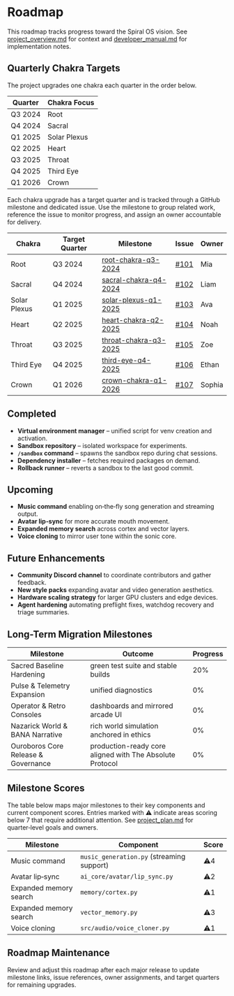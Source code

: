 # Roadmap

This roadmap tracks progress toward the Spiral OS vision. See
[project_overview.md](project_overview.md) for context and
[developer_manual.md](developer_manual.md) for implementation notes.

## Quarterly Chakra Targets

The project upgrades one chakra each quarter in the order below.

| Quarter | Chakra Focus |
| --- | --- |
| Q3 2024 | Root |
| Q4 2024 | Sacral |
| Q1 2025 | Solar Plexus |
| Q2 2025 | Heart |
| Q3 2025 | Throat |
| Q4 2025 | Third Eye |
| Q1 2026 | Crown |

Each chakra upgrade has a target quarter and is tracked through a GitHub
milestone and dedicated issue. Use the milestone to group related work,
reference the issue to monitor progress, and assign an owner accountable for
delivery.

| Chakra | Target Quarter | Milestone | Issue | Owner |
| --- | --- | --- | --- | --- |
| Root | Q3 2024 | [root-chakra-q3-2024](https://github.com/DINGIRABZU/ABZU/milestone/root-chakra-q3-2024) | [#101](https://github.com/DINGIRABZU/ABZU/issues/101) | Mia |
| Sacral | Q4 2024 | [sacral-chakra-q4-2024](https://github.com/DINGIRABZU/ABZU/milestone/sacral-chakra-q4-2024) | [#102](https://github.com/DINGIRABZU/ABZU/issues/102) | Liam |
| Solar Plexus | Q1 2025 | [solar-plexus-q1-2025](https://github.com/DINGIRABZU/ABZU/milestone/solar-plexus-q1-2025) | [#103](https://github.com/DINGIRABZU/ABZU/issues/103) | Ava |
| Heart | Q2 2025 | [heart-chakra-q2-2025](https://github.com/DINGIRABZU/ABZU/milestone/heart-chakra-q2-2025) | [#104](https://github.com/DINGIRABZU/ABZU/issues/104) | Noah |
| Throat | Q3 2025 | [throat-chakra-q3-2025](https://github.com/DINGIRABZU/ABZU/milestone/throat-chakra-q3-2025) | [#105](https://github.com/DINGIRABZU/ABZU/issues/105) | Zoe |
| Third Eye | Q4 2025 | [third-eye-q4-2025](https://github.com/DINGIRABZU/ABZU/milestone/third-eye-q4-2025) | [#106](https://github.com/DINGIRABZU/ABZU/issues/106) | Ethan |
| Crown | Q1 2026 | [crown-chakra-q1-2026](https://github.com/DINGIRABZU/ABZU/milestone/crown-chakra-q1-2026) | [#107](https://github.com/DINGIRABZU/ABZU/issues/107) | Sophia |

## Completed

- **Virtual environment manager** – unified script for venv creation and
  activation.
- **Sandbox repository** – isolated workspace for experiments.
- **`/sandbox` command** – spawns the sandbox repo during chat sessions.
- **Dependency installer** – fetches required packages on demand.
- **Rollback runner** – reverts a sandbox to the last good commit.

## Upcoming

- **Music command** enabling on‑the‑fly song generation and streaming output.
- **Avatar lip‑sync** for more accurate mouth movement.
- **Expanded memory search** across cortex and vector layers.
- **Voice cloning** to mirror user tone within the sonic core.

## Future Enhancements

- **Community Discord channel** to coordinate contributors and gather feedback.
- **New style packs** expanding avatar and video generation aesthetics.
- **Hardware scaling strategy** for larger GPU clusters and edge devices.
- **Agent hardening** automating preflight fixes, watchdog recovery and triage summaries.

## Long-Term Migration Milestones

| Milestone | Outcome | Progress |
| --- | --- | --- |
| Sacred Baseline Hardening | green test suite and stable builds | 20% |
| Pulse & Telemetry Expansion | unified diagnostics | 0% |
| Operator & Retro Consoles | dashboards and mirrored arcade UI | 0% |
| Nazarick World & BANA Narrative | rich world simulation anchored in ethics | 0% |
| Ouroboros Core Release & Governance | production-ready core aligned with The Absolute Protocol | 0% |


## Milestone Scores

The table below maps major milestones to their key components and current
component scores. Entries marked with ⚠️ indicate areas scoring below 7
that require additional attention. See [project_plan.md](project_plan.md) for
quarter‑level goals and owners.

| Milestone | Component | Score |
| --- | --- | --- |
| Music command | `music_generation.py` (streaming support) | ⚠️4 |
| Avatar lip‑sync | `ai_core/avatar/lip_sync.py` | ⚠️2 |
| Expanded memory search | `memory/cortex.py` | ⚠️1 |
| Expanded memory search | `vector_memory.py` | ⚠️3 |
| Voice cloning | `src/audio/voice_cloner.py` | ⚠️1 |

## Roadmap Maintenance

Review and adjust this roadmap after each major release to update milestone
links, issue references, owner assignments, and target quarters for remaining
upgrades.
